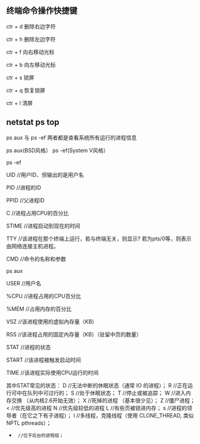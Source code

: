 ## 终端命令操作快捷键
ctr + d 删除右边字符

ctr + h 删除左边字符

ctr + f 向右移动光标

ctr + b 向左移动光标

ctr + s 锁屏

ctr + q 恢复锁屏

ctr + l 清屏

## netstat ps top

ps aux 与 ps -ef 两者都是查看系统所有运行的进程信息

ps aux(BSD风格） ps -ef(System V风格）

ps -ef

  UID     //用户ID、但输出的是用户名
  
  PID     //进程的ID
  
  PPID    //父进程ID
  
  C       //进程占用CPU的百分比
  
  STIME   //进程启动到现在的时间
  
  TTY     //该进程在那个终端上运行，若与终端无关，则显示? 若为pts/0等，则表示由网络连接主机进程。
  
  CMD     //命令的名称和参数

ps aux 

  USER      //用户名
  
  %CPU      //进程占用的CPU百分比
  
  %MEM      //占用内存的百分比
  
  VSZ       //该进程使用的虚拟內存量（KB）
  
  RSS       //该进程占用的固定內存量（KB）（驻留中页的数量）
  
  STAT      //进程的状态
  
  START     //该进程被触发启动时间
  
  TIME      //该进程实际使用CPU运行的时间

其中STAT常见的状态：
    D      //无法中断的休眠状态（通常 IO 的进程）；
    R      //正在运行可中在队列中可过行的；
    S      //处于休眠状态；
    T      //停止或被追踪；
    W      //进入内存交换 （从内核2.6开始无效）；
  X      //死掉的进程 （基本很少见）；
  Z      //僵尸进程；
  <      //优先级高的进程
  N      //优先级较低的进程
  L      //有些页被锁进内存；
  s      //进程的领导者（在它之下有子进程）；
  l      //多线程，克隆线程（使用 CLONE_THREAD, 类似 NPTL pthreads）；
  +      //位于后台的进程组；
